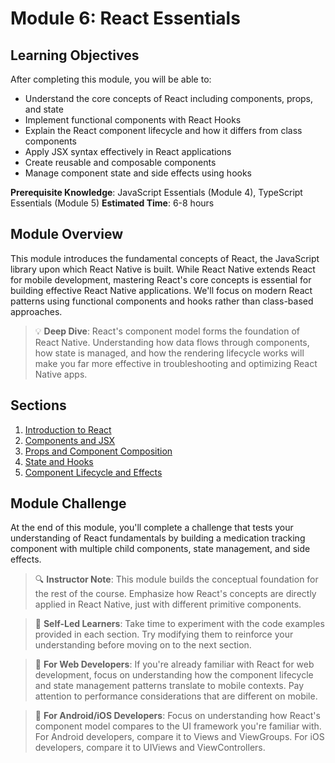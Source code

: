 # Module 6: React Essentials

## Learning Objectives
After completing this module, you will be able to:
- Understand the core concepts of React including components, props, and state
- Implement functional components with React Hooks
- Explain the React component lifecycle and how it differs from class components
- Apply JSX syntax effectively in React applications
- Create reusable and composable components
- Manage component state and side effects using hooks

**Prerequisite Knowledge**: JavaScript Essentials (Module 4), TypeScript Essentials (Module 5)
**Estimated Time**: 6-8 hours

## Module Overview
This module introduces the fundamental concepts of React, the JavaScript library upon which React Native is built. While React Native extends React for mobile development, mastering React's core concepts is essential for building effective React Native applications. We'll focus on modern React patterns using functional components and hooks rather than class-based approaches.

> 💡 **Deep Dive**: React's component model forms the foundation of React Native. Understanding how data flows through components, how state is managed, and how the rendering lifecycle works will make you far more effective in troubleshooting and optimizing React Native apps.

## Sections
1. [Introduction to React](./section-1-introduction-to-react/README.md)
2. [Components and JSX](./section-2-components-and-jsx/README.md)
3. [Props and Component Composition](./section-3-props-and-component-composition/README.md)
4. [State and Hooks](./section-4-state-and-hooks/README.md)
5. [Component Lifecycle and Effects](./section-5-component-lifecycle-and-effects/README.md)

## Module Challenge
At the end of this module, you'll complete a challenge that tests your understanding of React fundamentals by building a medication tracking component with multiple child components, state management, and side effects.

> 🔍 **Instructor Note**: This module builds the conceptual foundation for the rest of the course. Emphasize how React's concepts are directly applied in React Native, just with different primitive components.

> 🚀 **Self-Led Learners**: Take time to experiment with the code examples provided in each section. Try modifying them to reinforce your understanding before moving on to the next section.

> 🔄 **For Web Developers**: If you're already familiar with React for web development, focus on understanding how the component lifecycle and state management patterns translate to mobile contexts. Pay attention to performance considerations that are different on mobile.

> 🔄 **For Android/iOS Developers**: Focus on understanding how React's component model compares to the UI framework you're familiar with. For Android developers, compare it to Views and ViewGroups. For iOS developers, compare it to UIViews and ViewControllers. 